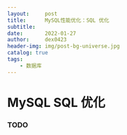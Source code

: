 ```yaml
---
layout:     post
title:      MySQL性能优化：SQL 优化
subtitle:   
date:       2022-01-27
author:     dex0423
header-img: img/post-bg-universe.jpg
catalog: true
tags:
    - 数据库
---
```



# MySQL SQL 优化

### TODO